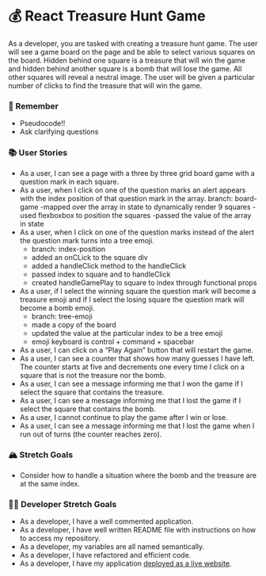 # 💰 React Treasure Hunt Game

As a developer, you are tasked with creating a treasure hunt game. The user will see a game board on the page and be able to select various squares on the board. Hidden behind one square is a treasure that will win the game and hidden behind another square is a bomb that will lose the game. All other squares will reveal a neutral image. The user will be given a particular number of clicks to find the treasure that will win the game.

### 🤔 Remember

- Pseudocode!!
- Ask clarifying questions

### 📚 User Stories

- As a user, I can see a page with a three by three grid board game with a question mark in each square.
- As a user, when I click on one of the question marks an alert appears with the index position of that question mark in the array.
  branch: board-game -mapped over the array in state to dynamically render 9 squares -used flexboxbox to position the squares -passed the value of the array in state
- As a user, when I click on one of the question marks instead of the alert the question mark turns into a tree emoji.
  - branch: index-position
  - added an onCLick to the square div
  - added a handleClick method to the handleClick
  - passed index to square and to handleClick
  - created handleGamePlay to square to index through functional props
- As a user, if I select the winning square the question mark will become a treasure emoji and if I select the losing square the question mark will become a bomb emoji.
  - branch: tree-emoji
  - made a copy of the board
  - updated the value at the particular index to be a tree emoji
  - emoji keyboard is control + command + spacebar
- As a user, I can click on a “Play Again” button that will restart the game.
- As a user, I can see a counter that shows how many guesses I have left. The counter starts at five and decrements one every time I click on a square that is not the treasure nor the bomb.
- As a user, I can see a message informing me that I won the game if I select the square that contains the treasure.
- As a user, I can see a message informing me that I lost the game if I select the square that contains the bomb.
- As a user, I cannot continue to play the game after I win or lose.
- As a user, I can see a message informing me that I lost the game when I run out of turns (the counter reaches zero).

### 🏔 Stretch Goals

- Consider how to handle a situation where the bomb and the treasure are at the same index.

### 👩‍💻 Developer Stretch Goals

- As a developer, I have a well commented application.
- As a developer, I have well written README file with instructions on how to access my repository.
- As a developer, my variables are all named semantically.
- As a developer, I have refactored and efficient code.
- As a developer, I have my application [deployed as a live website](https://render.com/docs/deploy-create-react-app).
